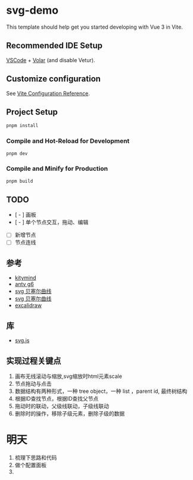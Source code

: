 # svg-demo

This template should help get you started developing with Vue 3 in Vite.

## Recommended IDE Setup

[VSCode](https://code.visualstudio.com/) + [Volar](https://marketplace.visualstudio.com/items?itemName=Vue.volar) (and disable Vetur).

## Customize configuration

See [Vite Configuration Reference](https://vitejs.dev/config/).

## Project Setup

```sh
pnpm install
```

### Compile and Hot-Reload for Development

```sh
pnpm dev
```

### Compile and Minify for Production

```sh
pnpm build
```

## TODO
- [ - ] 画板
- [ - ] 单个节点交互，拖动、编辑
- [  ] 新增节点
- [  ] 节点连线

## 参考
- [kitymind](https://www.jyshare.com/more/kitymind/index.html)
- [antv g6](https://g6.antv.vision/examples/case/treeDemos#mindmap)
- [svg 贝塞尔曲线](https://www.zhangxinxu.com/wordpress/2014/06/deep-understand-svg-path-bezier-curves-command/)
- [svg 贝塞尔曲线](https://developer.mozilla.org/zh-CN/docs/Web/SVG/Tutorial/Paths)
- [excalidraw](https://excalidraw.com/)

## 库
- [svg.js](https://svgjs.dev/docs/3.0/)

## 实现过程关键点
1. 画布无线滚动与缩放,svg缩放时html元素scale
2. 节点拖动与点击
3. 数据结构有两种形式，一种 tree object，一种 list ，parent id, 最终树结构
4. 根据ID查找节点，根据ID查找父节点
5. 拖动时的联动，父级线联动，子级线联动
6. 删除时的操作，移除子级元素，删除子级的数据

# 明天
1. 梳理下思路和代码
2. 做个配置面板
3. 